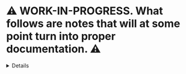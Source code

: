 # ⚠️ WORK-IN-PROGRESS. What follows are notes that will at some point turn into proper documentation. ⚠️

<details>

# My Version of morphdom

## Essential Features (And How It’s Different from morphdom and nanomorph)

- **Key.**
  - Serves two purposes:
    1. Distinguishes between components that rely on the same tag.
       - For example, `<div key="conversations">` and `<div key="new-conversation">`
       - Prevents trying to morph between completely unrelated components, which is a lot of unnecessary work compared to a complete replacement.
       - Similar to React’s named components (`<TagsWhichStartWithACapitalLetter>`), and to nanomorph’s `data-nanomorph-component-id`.
       - When used for this purpose, may repeat between siblings (unlike React’s `key`s, but like `data-nanomorph-component-id`).
    2. Allows for reordering of list-like elements.
       - Similar to React’s `key`s.
       - When used for this purpose, shouldn’t repeat between siblings (like React’s `key`s).
  - Notes:
    - It’s okay to mix and match between these two purposes (2 is actually a subcase of 1).
    - Even when using for purpose 2, the only needs to be unique among siblings—it may repeat across the document (like React’s `key`s, unlike `id`s).
- **Longest Common Subsequence (LCS).**
  - Minimize modifications to the DOM in cases of insertions, deletions, and transpositions, particularly in the middle of the list of child nodes.
    - Preserve state such as scrolling position, input caret positions, CSS transitions, hidden state, and so forth.
  - May alleviate some of the manual work of assigning keys for purpose 1.
  - Performance-wise, minimizing modifications to the DOM makes things faster but computing the LCS makes things slower, and whether the trade-off is worth it is up in the air.
  - This is what React seems to do. Contrary to [their documentation](https://reactjs.org/docs/reconciliation.html#recursing-on-children), even without keys React recognizes an insertion in the middle of a list without `key`s.
  - Doesn’t handle the case of a subtree being moved from one part of the document to a completely unrelated part.
    - In that case, the subtree is deleted, and a new equivalent subtree is inserted at the destination.
    - Similar to React.
    - In practice this seems to be reasonable approach.
    - The reason for this heuristic is that this general problem of subtree similarity is slow to compute (O(n³)).
    - morphdom actually has a workaround for this using `id`s, but we haven’t implemented anything like that.
- Also, unlike morphdom and nanomorph, we don’t modify the destination DOM node (we use `.importNode()` instead) so you don’t have to discard it.

## Desirable Features

- Separate `diff` & `patch`, so that the `diff` may be done on the server, and the `patch` on the client.
  - This is more work for the server, but minimizes data on the wire and load on the client, which may be advantageous, particularly for people on mobile connections, in which case it’s reasonable to expect the internet to be slower and the device to be less powerful.

## Ideas

- Use `.isEqualNode()`.
  - Seems like a good idea in theory, but in practice may introduce overhead and something as simple as a new `html-for-javascript--<number>` makes nodes different.
- Right now, when a node isn’t an element (for example, it’s text, or a comment), its `.nodeValue` is part of its identity, which means in case some text has changed, we remove and add nodes. We could remove the `.nodeValue` from the identity and sync it, similar to how we sync attributes on elements.
  - Advantage: Possibly less addition/deletion of siblings.
  - Disadvantage: Possibly more shuffling things around, as we have less information for LCS.
- Maybe `<input type="file">` shouldn’t be morphed under some circumstances, because we can’t reset their `.files`.
- Add support for namespaced attributes?
- Add support for `<select>` & `<option>`? (See https://github.com/patrick-steele-idem/morphdom/blob/master/src/specialElHandlers.js & https://github.com/choojs/nanomorph/blob/master/lib/morph.js)

## Related Work

- **Similar Libraries.**
  - <https://npm.im/morphdom>
    - Transposition is only handled via `id`s, which are global, not scoped to siblings.
    - [Doesn’t handle well the case of insertions in the middle, losing state (for example, scrolling position) of siblings, because it detaches and reattaches them](https://github.com/patrick-steele-idem/morphdom/issues/200).
  - <https://npm.im/nanomorph>
    - Transposition is only handled via `id`s, which are global, not scoped to siblings.
      - Maybe it could be handled with `data-nanomorph-component-id`, but still, as far as I understand, it doesn’t do LCS, and probably detaches and reattaches elements similar to morphdom.
    - No lifecycle callbacks (though most of them are subsumed by other mechanisms, for example, `.isSameNode()`).
    - Transferring callback handlers seems heavy-handed (though it may be a good idea in practice).
  - Others
    - Rely on some notion of virtual DOM or introduce abstractions and opinions in terms of how components should be specified.
- **Implementations of the Algorithms (See below for Algorithms Themselves).**
  - https://github.com/YuJianrong/fast-array-diff
    - The output is minimal and the performance is good
    - Claims to use less memory but be slower than `diff`.
    - More popular
    - Ended up using it because it comes with ESM version in the npm package, making it easy to use with Rollup.
  - https://github.com/gliese1337/fast-myers-diff
    - The output is minimal and the performance is good
    - I’m not a huge fan of the generator-based API, but I understand its purpose
    - Reasons to not go with it:
      - It’s less popular than fast-array-diff
      - The npm package doesn’t include an ESM version. (We could always fetch the source, but that’s less ergonomic.)
  - https://github.com/kpdecker/jsdiff (diff)
    - Good, but may be a bit bloated, given that it solves several cases, for example, splitting text.
  - https://github.com/flitbit/diff (deep-diff)
    - Deal-breaker: Doesn’t generate optimal diffs.
  - https://github.com/AsyncBanana/microdiff
    - Deal-breaker: Doesn’t generate optimal diffs.
    - It’s focused on being fast, having a small bundle size, and supporting data structures such as `Date`s and cyclic objects.
  - https://github.com/wickedest/myers-diff
    - Text-only
  - https://github.com/tapirdata/mdiff
    - Weird API, doesn’t look as polished.
  - https://github.com/Two-Screen/symmetry/
    - [Doesn’t seem to be super-optimized](https://github.com/Two-Screen/symmetry/blob/86644f6585e714fe00a9bb7068980188abb7ba5b/src/diff.ts#L241).
    - Supports many data types, which is more than we need.
- **Algorithms.**
  - [React Reconciliation](https://reactjs.org/docs/reconciliation.html)
    - Claims to be linear time (`O(n)`), but it’s getting right some insertions in the middle of a list, which I don’t think one can do in linear time 🤷
  - LCS:
    - Myers
      - Canonical sources:
        - <http://www.xmailserver.org/diff2.pdf>
        - <https://publications.mpi-cbg.de/Miller_1985_5440.pdf>
      - Other people explaining it:
        - <https://blog.jcoglan.com/2017/02/12/the-myers-diff-algorithm-part-1/>
        - <https://blog.robertelder.org/diff-algorithm/>
        - <https://tiarkrompf.github.io/notes/?/diff-algorithm/>
      - Improvements:
        - <https://neil.fraser.name/writing/diff/>
        - <https://www.sciencedirect.com/science/article/abs/pii/002001909090035V>
      - Implementations:
        - <http://www.mathertel.de/Diff/>
        - <https://github.com/git/git/blob/a68dfadae5e95c7f255cf38c9efdcbc2e36d1931/xdiff/xdiffi.c> (see folder for alternative algorithms)
      - Notes:
        - It seems to be used by `diff`, `git`, and so forth.
    - Patching:
      - <https://neil.fraser.name/writing/patch/>
      - Notes:
        - This relevant when we get to the idea of doing diffing on the server and patching on the client.
        - It isn’t trivial because the client may have changed the DOM ever so slightly, and we must use the context to apply the patch, as well as deal with conflicts.
    - Wagner–Fischer
      - <https://dl.acm.org/doi/10.1145/321796.321811>
      - Notes:
        - This is the original dynamic-programming implementation that sidesteps the exponential complexity of the brute-force approach.
    - Heckel
      - <http://documents.scribd.com/docs/10ro9oowpo1h81pgh1as.pdf>
      - Notes:
        - Includes **move** operations.
        - Deal-breaker: Makes more inserts/deletes: <https://neil.fraser.name/writing/diff/> §2.3
    - Patience Diff
      - Original explanation: <https://bramcohen.livejournal.com/73318.html>
      - Other people explaining it:
        - <https://blog.jcoglan.com/2017/09/19/the-patience-diff-algorithm/>
        - <http://bryanpendleton.blogspot.com/2010/05/patience-diff.html>
        - <https://alfedenzo.livejournal.com/170301.html>
        - <https://stackoverflow.com/questions/40133534/is-gits-implementation-of-the-patience-diff-algorithm-correct/40159510#40159510>
      - Implementations:
        - <https://www.npmjs.com/package/patience-diff>
      - Notes:
        - Supposedly easy to implement and linear performance.
        - Focuses on making diffs readable, which isn’t a high priority for us.
        - Relies on the notion of low-frequency vs high-frequency elements, which may not be applicable.
        - Seems to be slower than Myers.
        - Deal-breaker: [Makes more insert/deletes](https://gist.github.com/roryokane/6f9061d3a60c1ba41237).
    - Surveys:
      - <https://en.wikipedia.org/wiki/Edit_distance>
      - <https://en.wikipedia.org/wiki/Longest_common_subsequence_problem>
      - <https://en.wikipedia.org/wiki/Diff>
      - <https://wordaligned.org/articles/longest-common-subsequence>
      - <https://wiki.c2.com/?DiffAlgorithm>
      - Includes the notion of blocks: <https://ably.com/blog/practical-guide-to-diff-algorithms>
        - I don’t that the notion of blocks apply because DOM manipulations don’t afford for that.
  - Sorting algorithms for `key`s:
    - Probably minimizes manipulation to the DOM in the general case: <https://en.wikipedia.org/wiki/Insertion_sort>
    - Probably minimizes manipulation to the DOM when the siblings have been reordered, but not inserted/deleted: <https://en.wikipedia.org/wiki/Cycle_sort>
    - May also be relevant: <https://en.wikipedia.org/wiki/Selection_sort>
    - And the merge part of Merge Sort may also be relevant: <https://en.wikipedia.org/wiki/Merge_sort>
  - Tree edit distance:
    - This would be the optimal solution because it finds subtree movements across the tree, not limited to reordering siblings at a given level. Unfortunately, it’s too costly to be practical, so it makes sense to follow React’s heuristic of handling that edge case by destructing and reconstructing the subtree. Effectively, this turns the tree edit distance into a bunch of LCS problems, which are more tractable.
    - https://grfia.dlsi.ua.es/ml/algorithms/references/editsurvey_bille.pdf
    - http://tree-edit-distance.dbresearch.uni-salzburg.at/
    - https://stackoverflow.com/questions/1065247/how-do-i-calculate-tree-edit-distance
    - https://dl.acm.org/doi/10.1145/2699485

# Nonstandard Tags (Custom Elements) & Attributes

- We actually end up doing the exact opposite of the “best practices” 😛
- We don’t use nonstandard tags (custom elements) (for example, `<x-conversations></x-conversations>`) (instead, we use `<div key="conversation"></div>`).
  - Pros:
    - Cleaner.
  - Cons:
    - May require a bit more of explicit styling, because by default custom tags are inline elements but most components behave like block elements.
    - Are less familiar to some people.
    - Dealbreaker: Don’t work well when the component relies on a tag that has intrinsic meaning, for example, `<button>`. In that case, it would require registering it with JavaScript, adding a polyfill for Safari, and so forth.
- We do use nonstandard attributes (for example, `key`, `onload`, and so forth).
  - Pros:
    - Cleaner.
  - Cons:
    - New developers could mistake these for standard attributes.
    - It may clash with standard attributes in the future.
      - In practice, we can cross that bridge when we get to it.
      - Besides, some attributes such as `key` are used by React, so they’re a de-facto standard.
  - We could just use `data-`, but that’s more verbose…
- Bonus “bad practice” 😛:
  - We add attributes to DOM elements as we see fit (for example, `element.tooltip`, and so forth).
  - `dataset` doesn’t work because some of these attributes aren’t strings.
  - We could have namespaced them, like Tippy.js does with `_tippy`.
  - Let’s wait for it to become a problem…
  - We aren’t using `<template>`s because they prevent `.querySelector()` from getting into them. In many cases (for example, tooltips), we actually want to `.querySelector("[onload]")`, and in cases we doing, we can always resort to `onloadpartial`.

</details>
